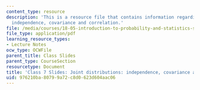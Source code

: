 ```yaml
---
content_type: resource
description: 'This is a resource file that contains information regarding joint distributions:
  independence, covariance and correlation.'
file: /media/courses/18-05-introduction-to-probability-and-statistics-spring-2014/976210ba80799a72c8d0623d604aac06_MIT18_05S14_class7slides.pdf
file_type: application/pdf
learning_resource_types:
- Lecture Notes
ocw_type: OCWFile
parent_title: Class Slides
parent_type: CourseSection
resourcetype: Document
title: 'Class 7 Slides: Joint distributions: independence, covariance and correlation'
uid: 976210ba-8079-9a72-c8d0-623d604aac06
---
```

